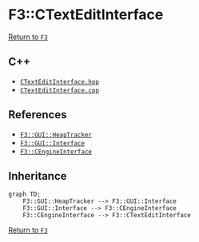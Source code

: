 # F3::CTextEditInterface

[Return to `F3`](/docs/F3.md)

## C++

- [`CTextEditInterface.hpp`](/c++/include/CTextEditInterface.hpp)
- [`CTextEditInterface.cpp`](/c++/source/CTextEditInterface.cpp)

## References

- [`F3::GUI::HeapTracker`](/docs/F3/GUI/HeapTracker.md)
- [`F3::GUI::Interface`](/docs/F3/GUI/Interface.md)
- [`F3::CEngineInterface`](/docs/F3/CEngineInterface.md)

## Inheritance

```mermaid
graph TD;
    F3::GUI::HeapTracker --> F3::GUI::Interface
    F3::GUI::Interface --> F3::CEngineInterface
    F3::CEngineInterface --> F3::CTextEditInterface
```

[Return to `F3`](/docs/F3.md)